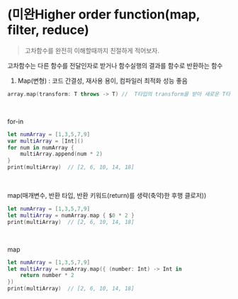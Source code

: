 # (미완Higher order function(map, filter, reduce)

> 고차함수를 완전히 이해할때까지 친절하게 적어보자.

고차함수는 다른 함수를 전달인자로 받거나 함수실행의 결과를 함수로 반환하는 함수

1. Map(변형) : 코드 간결성, 재사용 용이, 컴파일러 최적화 성능 좋음
```swift
array.map(transform: T throws -> T) //  T타입의 transform을 받아 새로운 T타입의 컨테이너를 생성
```
<br>
  
for-in
```swift
let numArray = [1,3,5,7,9]
var multiArray = [Int]()
for num in numArray {
    multiArray.append(num * 2)
}
print(multiArray)  // [2, 6, 10, 14, 18]
```
<br>

map(매개변수, 반환 타입, 반환 키워드(return)를 생략(축약)한 후행 클로저))
```swift
let numArray = [1,3,5,7,9]
let multiArray = numArray.map { $0 * 2 }
print(multiArray)  // [2, 6, 10, 14, 18]
```
<br>

map
```swift
let numArray = [1,3,5,7,9]
let multiArray = numArray.map({ (number: Int) -> Int in
    return number * 2
})
print(multiArray)  // [2, 6, 10, 14, 18]
```
